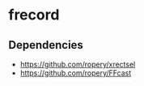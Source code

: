 # frecord

## Dependencies

- <https://github.com/ropery/xrectsel>
- <https://github.com/ropery/FFcast>
